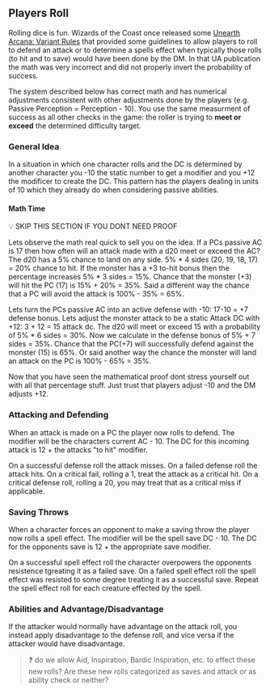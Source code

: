 ## Players Roll

Rolling dice is fun. Wizards of the Coast once released some [Unearth Arcana: Variant Rules](https://media.wizards.com/2015/downloads/dnd/UA5_VariantRules.pdf) that provided some guidelines to allow players to roll to defend an attack or to determine a spells effect when typically those rolls (to hit and to save) would have been done by the DM. In that UA publication the math was very incorrect and did not properly invert the probability of success.

The system described below has correct math and has numerical adjustments consistent with other adjustments done by the players (e.g. Passive Perception = Perception - 10). You use the same measurment of success as all other checks in the game: the roller is trying to **meet or exceed** the determined difficulty target.

### General Idea

In a situation in which one character rolls and the DC is determined by another character you -10 the static number to get a modifier and you +12 the modificer to create the DC. This pattern has the players dealing in units of 10 which they already do when considering passive abilities.

#### Math Time

💡 SKIP THIS SECTION IF YOU DONT NEED PROOF

Lets observe the math real quick to sell you on the idea. If a PCs passive AC is 17 then how often will an attack made with a d20 meet or exceed the AC? The d20 has a 5% chance to land on any side. 5% \* 4 sides (20, 19, 18, 17) = 20% chance to hit. If the monster has a +3 to-hit bonus then the percentage increases 5% \* 3 sides = 15%. Chance that the monster (+3) will hit the PC (17) is 15% + 20% = 35%. Said a different way the chance that a PC will avoid the attack is 100% - 35% = 65%.

Lets turn the PCs passive AC into an active defense with -10: 17-10 = +7 defense bonus. Lets adjust the monster attack to be a static Attack DC with +12: 3 + 12 = 15 attack dc. The d20 will meet or exceed 15 with a probability of 5% \* 6 sides = 30%. Now we calculate in the defense bonus of 5% + 7 sides = 35%. Chance that the PC(+7) will successfully defend against the monster (15) is 65%. Or said another way the chance the monster will land an attack on the PC is 100% - 65% = 35%.

Now that you have seen the mathematical proof dont stress yourself out with all that percentage stuff. Just trust that players adjust -10 and the DM adjusts +12.

### Attacking and Defending

When an attack is made on a PC the player now rolls to defend. The modifier will be the characters current AC - 10. The DC for this incoming attack is 12 + the attacks "to hit" modifier.

On a successful defense roll the attack misses. On a failed defense roll the attack hits. On a critical fail, rolling a 1, treat the attack as a critical hit. On a critical defense roll, rolling a 20, you may treat that as a critical miss if applicable.

### Saving Throws

When a character forces an opponent to make a saving throw the player now rolls a spell effect. The modifier will be the spell save DC - 10. The DC for the opponents save is 12 + the appropriate save modifier.

On a successful spell effect roll the character overpowers the opponents resistence tgreating it as a failed save. On a failed spell effect roll the spell effect was resisted to some degree treating it as a successful save. Repeat the spell effect roll for each creature effected by the spell.

### Abilities and Advantage/Disadvantage

If the attacker would normally have advantage on the attack roll, you instead apply disadvantage to the defense roll, and vice versa if the attacker would have disadvantage.

> ❓ do we allow Aid, Inspiration, Bardic Inspiration, etc. to effect these new rolls? Are these new rolls categorized as saves and attack or as ability check or neither?
